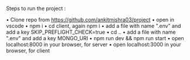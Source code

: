 Steps to run the project :

• Clone repo from https://github.com/ankitmishra03/project
• open in vscode
• npm i
• cd client, again npm i
• add a file with name ".env" and add a key SKIP_PREFLIGHT_CHECK=true
• cd ..
• add a file with name ".env" and add a key MONGO_URI
• npm run dev && npm run start
• open localhost:8000 in your browser, for server
• open localhost:3000 in your browser, for client